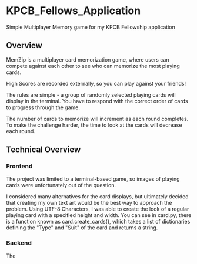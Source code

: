 # KPCB_Fellows_Application
Simple Multiplayer Memory game for my KPCB Fellowship application


## Overview

MemZip is a multiplayer card memorization game, where users can compete against each other to see who can memorize the most playing cards.

High Scores are recorded externally, so you can play against your friends!

The rules are simple - a group of randomly selected playing cards
will display in the terminal.  You have to respond with the correct order
of cards to progress through the game.

The number of cards to memorize will increment as each round completes.
To make the challenge harder, the time to look at the cards will decrease each round.


## Technical Overview

### Frontend

The project was limited to a terminal-based game, so images of playing cards were unfortunately out of the question.

I considered many alternatives for the card displays, but ultimately decided that creating my own text art would be the best way to approach the problem.  Using UTF-8 Characters, I was able to create the look of a regular playing card with a specified height and width.  You can see in card.py, there is a function known as card.create_cards(), which takes a list of dictionaries defining the "Type" and "Suit" of the card and returns a string.





### Backend

The
